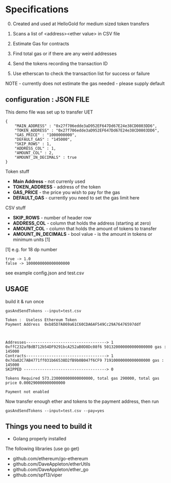 Specifications
==============

0. Created and used at HelloGold for medium sized token transfers

1. Scans a list of &lt;address&gt;&lt;ether value&gt; in CSV file
2. Estimate Gas for contracts
3. Find total gas or if there are any weird addresses
4. Send the tokens recording the transaction ID
5. Use etherscan to check the transaction list for success or failure

NOTE - currently does not estimate the gas needed - please supply default

configuration : JSON FILE
-------------------------

This demo file was set up to transfer UET 

```
{
    "MAIN_ADDRESS" : "0x27f706edde3aD952EF647Dd67E24e38CD0803DD6",
    "TOKEN_ADDRESS" : "0x27f706edde3aD952EF647Dd67E24e38CD0803DD6",
    "GAS_PRICE" : "1000000000",
    "DEFAULT_GAS" : "145000",
    "SKIP_ROWS" : 1,
    "ADDRESS_COL" : 1,
    "AMOUNT_COL" : 2,
    "AMOUNT_IN_DECIMALS" : true
}
```

Token stuff

* **Main Address** - not currenly used
* **TOKEN_ADDRESS** - address of the token 
* **GAS_PRICE** - the price you wish to pay for the gas
* **DEFAULT_GAS** - currently you need to set the gas limit here 

CSV stuff

* **SKIP_ROWS** - number of header row
* **ADDRESS_COL** - column that holds the address (starting at zero)
* **AMOUNT_COL** - column that holds the amount of tokens to transfer
* **AMOUNT_IN_DECIMALS** - bool value - is the amount in tokens or minimum units [1]

[1] e.g. for 18 dp number

```
true -> 1.0
false -> 1000000000000000000 
```

see example config.json and test.csv

USAGE
-----

build it & run once

`gasAndSendTokens --input=test.csv`

```
Token :  Useless Ethereum Token
Payment Address  0xb85D7A869a61C60CDA6AF549Cc29A76476597ddf



Addresses-----------------------------------> 1
0xffC232afBdB712b54DF9291bcA252aB0D8Dc08f6 501320000000000000000 gas :  145000
Contracts-----------------------------------> 1
0x7da82C7AB4771ff031b66538D2fB9b0B047f6CF9 71910000000000000000 gas :  145000
SKIPPED ------------------------------------> 0

Tokens Required 573.230000000000000000, total gas 290000, total gas price 0.000290000000000000

Payment not enabled
```

Now transfer enough ether and tokens to the payment address, then run

`gasAndSendTokens --input=test.csv --pay=yes`

Things you need to build it
---------------------------

* Golang properly installed

The following libraries (use go get)

* github.com/ethereum/go-ethereum
* github.com/DaveAppleton/etherUtils
* github.com/DaveAppleton/ether_go
* github.com/spf13/viper

